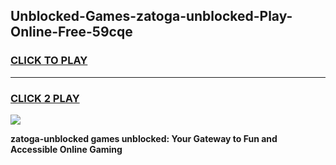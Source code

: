 
## Unblocked-Games-zatoga-unblocked-Play-Online-Free-59cqe
<h3>
<a href="https://premium76.site?title=zatoga-unblocked&ref=26A">CLICK TO PLAY</a></h3>
<hr>

<h3>
<a href="https://premium76.site?title=zatoga-unblocked&ref=26A">CLICK 2 PLAY</a>
  
</h3>

<a href="https://premium76.site?title=zatoga-unblocked&ref=26A"><img src="https://clearcache.store/games.png"></a>


**zatoga-unblocked games unblocked: Your Gateway to Fun and Accessible Online Gaming**
